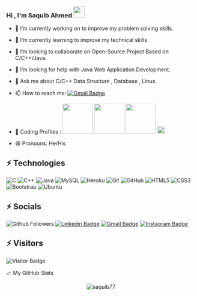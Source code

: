 ### Hi , I'm Saquib Ahmed <img src="https://media.tenor.com/images/af1b615e4f90567a1328b7c320d3a601/tenor.gif" width="30px">

- 🔭 I’m currently working on to improve my problem solving skills.
- 🌱 I’m currently learning to improve my technical skills
- 👯 I’m looking to collaborate on Open-Source Project Based on C/C++/Java.
- 🤔 I’m looking for help with Java Web Application Development.
- 💬 Ask me about C/C++ Data Structure , Database , Linux.
- 📫 How to reach me:  [![Gmail Badge](https://img.shields.io/badge/-chand567khan@gmail.com-c14438?style=flat-square&logo=Gmail&logoColor=white&link=mailto:chand567khan@gmail.com)](mailto:chand567khan@gmail.com)
- 🔭 Coding Profiles : 
[<img src="https://cdn.icon-icons.com/icons2/2530/PNG/512/leetcode_button_icon_151892.png" width="80px">](https://leetcode.com/saquib_7/) 
[<img src="https://cdn.icon-icons.com/icons2/2530/PNG/512/codechef_button_icon_151902.png" width="80px">](https://www.codechef.com/users/saquib_77_7)
[<img src="https://cdn.icon-icons.com/icons2/2530/PNG/512/hackerrank_button_icon_151894.png" width="80px">](https://www.hackerrank.com/chand567khan)
[<img src="https://cdn.icon-icons.com/icons2/2389/PNG/512/hackerearth_logo_icon_145208.png" width="20px">](https://www.hackerearth.com/@saquib26)

- 😄 Pronouns: He/His
<!-- <img align="right" alt="GIF" src="https://github.com/saquib77/saquib77/blob/master/code.gif?raw=true" width="500" height="320" /> -->
## ⚡ Technologies

 ![C](https://img.shields.io/badge/-C-00599C?style=flat-square&logo=c) 
 ![C++](https://img.shields.io/badge/-C++-00599C?style=flat-square&logo=c) 
 ![Java](https://img.shields.io/badge/-java-E34A86?style=flat-square&logo=java) 
 ![MySQL](https://img.shields.io/badge/-MySQL-black?style=flat-square&logo=mysql) 
 ![Heroku](https://img.shields.io/badge/-Heroku-430098?style=flat-square&logo=heroku) 
 ![Git](https://img.shields.io/badge/-Git-black?style=flat-square&logo=git) 
 ![GitHub](https://img.shields.io/badge/-GitHub-181717?style=flat-square&logo=github) 
 ![HTML5](https://img.shields.io/badge/-HTML5-E34F26?style=flat-square&logo=html5&logoColor=white)
 ![CSS3](https://img.shields.io/badge/-CSS3-1572B6?style=flat-square&logo=css3)
 ![Bootstrap](https://img.shields.io/badge/-Bootstrap-563D7C?style=flat-square&logo=bootstrap)
 ![Ubuntu](https://img.shields.io/ubuntu/v/ubuntu-wallpapers?style=for-the-badge)
 


## ⚡ Socials
 ![Github Followers](https://img.shields.io/github/followers/saquib77?style=social) 
 [![Linkedin Badge](https://img.shields.io/badge/-SaquibAhmed-blue?style=flat-square&logo=Linkedin&logoColor=white&link=https://www.linkedin.com/in/saquib-ahmed-b10448143/)](https://www.linkedin.com/in/saquib-ahmed-b10448143/) 
 [![Gmail Badge](https://img.shields.io/badge/-chand567khan@gmail.com-c14438?style=flat-square&logo=Gmail&logoColor=white&link=mailto:chand567khan@gmail.com)](mailto:chand567khan@gmail.com)
 [![Instagram Badge](https://img.shields.io/badge/-sudo_demon-purple?style=flat-square&logo=instagram&logoColor=white&link=https://instagram.com/sudo_demon/)](https://instagram.com/sudo_demon)

## ⚡ Visitors
![Visitor Badge](https://visitor-badge.laobi.icu/badge?page_id=saquib77.saquib77)

📈 My GitHub Stats

<p align="center"> <img src="https://github-readme-stats.vercel.app/api?username=saquib77&show_icons=true&theme=gotham" alt="saquib77" />
